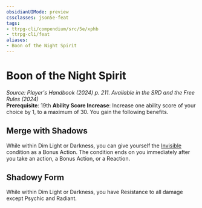 ```yaml
---
obsidianUIMode: preview
cssclasses: json5e-feat
tags:
- ttrpg-cli/compendium/src/5e/xphb
- ttrpg-cli/feat
aliases:
- Boon of the Night Spirit
---
```

# Boon of the Night Spirit
*Source: Player's Handbook (2024) p. 211. Available in the <span title='Systems Reference Document (5.2)'>SRD</span> and the Free Rules (2024)*  
**Prerequisite**: 19th
**Ability Score Increase**: Increase one ability score of your choice by 1, to a maximum of 30.
You gain the following benefits.

## Merge with Shadows

While within Dim Light or Darkness, you can give yourself the [Invisible](Інструменти%20ДМ/CLI/rules/conditions.md#Invisible) condition as a Bonus Action. The condition ends on you immediately after you take an action, a Bonus Action, or a Reaction.

## Shadowy Form

While within Dim Light or Darkness, you have Resistance to all damage except Psychic and Radiant.